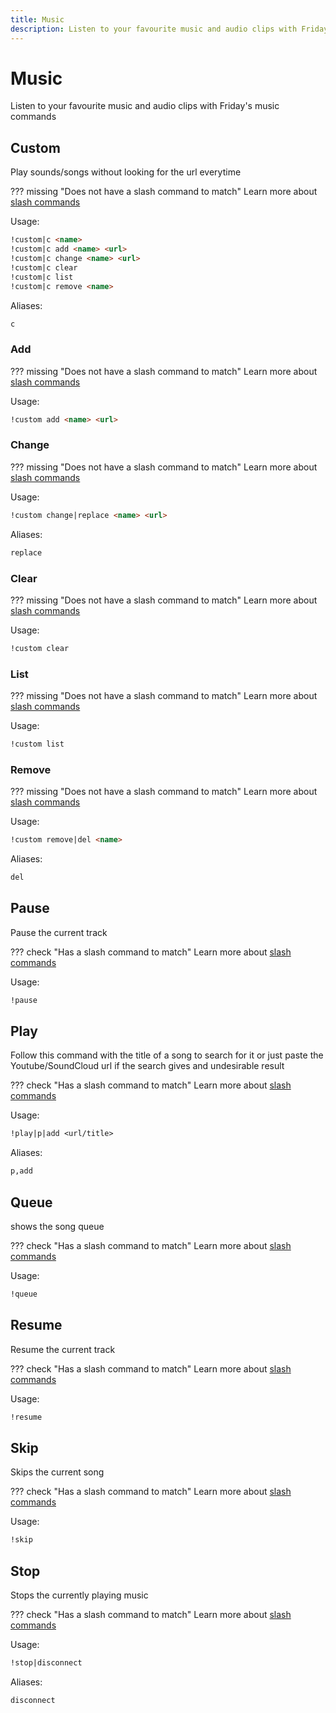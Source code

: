 ```yaml
---
title: Music
description: Listen to your favourite music and audio clips with Friday's music commands
---
```

# Music

Listen to your favourite music and audio clips with Friday's music commands

## Custom

Play sounds/songs without looking for the url everytime

??? missing "Does not have a slash command to match"
	Learn more about [slash commands](/#slash-commands)

Usage:

```md
!custom|c <name>
!custom|c add <name> <url>
!custom|c change <name> <url>
!custom|c clear 
!custom|c list 
!custom|c remove <name>
```

Aliases:

```md
c
```

### Add

??? missing "Does not have a slash command to match"
	Learn more about [slash commands](/#slash-commands)

Usage:

```md
!custom add <name> <url>
```

### Change

??? missing "Does not have a slash command to match"
	Learn more about [slash commands](/#slash-commands)

Usage:

```md
!custom change|replace <name> <url>
```

Aliases:

```md
replace
```

### Clear

??? missing "Does not have a slash command to match"
	Learn more about [slash commands](/#slash-commands)

Usage:

```md
!custom clear 
```

### List

??? missing "Does not have a slash command to match"
	Learn more about [slash commands](/#slash-commands)

Usage:

```md
!custom list 
```

### Remove

??? missing "Does not have a slash command to match"
	Learn more about [slash commands](/#slash-commands)

Usage:

```md
!custom remove|del <name>
```

Aliases:

```md
del
```

## Pause

Pause the current track

??? check "Has a slash command to match"
	Learn more about [slash commands](/#slash-commands)

Usage:

```md
!pause 
```

## Play

Follow this command with the title of a song to search for it or just paste the Youtube/SoundCloud url if the search gives and undesirable result

??? check "Has a slash command to match"
	Learn more about [slash commands](/#slash-commands)

Usage:

```md
!play|p|add <url/title>
```

Aliases:

```md
p,add
```

## Queue

shows the song queue

??? check "Has a slash command to match"
	Learn more about [slash commands](/#slash-commands)

Usage:

```md
!queue 
```

## Resume

Resume the current track

??? check "Has a slash command to match"
	Learn more about [slash commands](/#slash-commands)

Usage:

```md
!resume 
```

## Skip

Skips the current song

??? check "Has a slash command to match"
	Learn more about [slash commands](/#slash-commands)

Usage:

```md
!skip 
```

## Stop

Stops the currently playing music

??? check "Has a slash command to match"
	Learn more about [slash commands](/#slash-commands)

Usage:

```md
!stop|disconnect 
```

Aliases:

```md
disconnect
```
